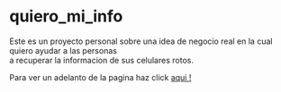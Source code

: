 # quiero_mi_info

Este es un proyecto personal sobre una idea de negocio real en la cual quiero ayudar a las personas</br> a recuperar la informacion de sus celulares rotos.

Para ver un adelanto de la pagina haz click <a href=''>aqui !</a>  
